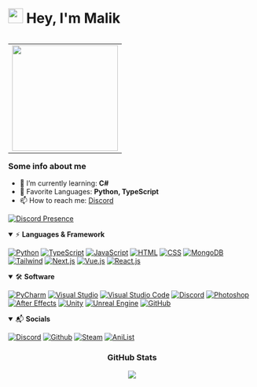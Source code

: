 # <img src="https://raw.githubusercontent.com/aemmadi/aemmadi/master/wave.gif" width="30px"> Hey, I'm Malik

<table align="right">
  <tr>
    <td style="padding=0;">
      <img src="https://media3.giphy.com/media/cPZdap8PGhSvABr6xW/giphy.gif?cid=790b7611fa9ad3391a904a25beec6d374ce96cfb0885eae0&rid=giphy.gif&ct=g" width="auto" height="215">
        </td>
      </tr>
  </table>

### Some info about me

- 🌱 I’m currently learning: **C#**
- 💞️ Favorite Languages: **Python, TypeScript**
- 📫 How to reach me: [Discord](https://discord.com/users/734176332308676638)

[![Discord Presence](https://lanyard-profile-readme.vercel.app/api/734176332308676638)](https://discord.com/users/734176332308676638)
<!-- Languages -->

<details open>
<summary>⚡ <b>Languages & Framework</b></summary>
<p>

  [![Python](https://img.shields.io/badge/Python-3776AB?style=for-the-badge&logo=python&logoColor=white)](https://www.python.org/)
  [![TypeScript](https://img.shields.io/badge/TypeScript-007acc?style=for-the-badge&logo=typescript&logoColor=white)](https://www.typescriptlang.org/)
  [![JavaScript](https://img.shields.io/badge/JavaScript-D8C31A?style=for-the-badge&logo=javascript&logoColor=white)](https://www.javascript.com/)
  [![HTML](https://img.shields.io/badge/HTML-E34F26?style=for-the-badge&logo=html5&logoColor=white)](https://www.w3schools.com/html/)
  [![CSS](https://img.shields.io/badge/CSS-1572B6?style=for-the-badge&logo=css3&logoColor=white)](https://www.w3schools.com/Css/)
  [![MongoDB](https://img.shields.io/badge/MongoDB/PostgreSQL-22e272?style=for-the-badge&logo=MongoDB&logoColor=white)](https://www.mongodb.com/)
  [![Tailwind](https://img.shields.io/badge/Tailwind-4dc0b5?style=for-the-badge&logo=tailwindcss&logoColor=white)](https://tailwindcss.com/)
  [![Next.js](https://img.shields.io/badge/Next.js-181717?style=for-the-badge&logo=next.js&logoColor=white)](https://nextjs.org/)
  [![Vue.js](https://img.shields.io/badge/Vue.js-42b883?style=for-the-badge&logo=vue.js&logoColor=white)](https://vuejs.org/)
  [![React.js](https://img.shields.io/badge/React.js-42b883?style=for-the-badge&logo=React&logoColor=61DBFB)](https://vuejs.org/)
  
</p>
</details>
<!-- Software -->
<details open>
<summary>🛠 <b>Software</b></summary>
<p>

  [![PyCharm](https://img.shields.io/badge/PyCharm-017f40?style=for-the-badge&logo=PyCharm&logoColor=white)](https://www.jetbrains.com/pycharm/)
  [![Visual Studio](https://img.shields.io/badge/Visual%20Studio-8A2BE2?style=for-the-badge&logo=Visual%20Studio&logoColor=white)](https://code.visualstudio.com/)
  [![Visual Studio Code](https://img.shields.io/badge/Visual%20Studio%20Code-00599C?style=for-the-badge&logo=Visual%20Studio%20Code&logoColor=white)](https://visualstudio.microsoft.com/de/)
  [![Discord](https://img.shields.io/badge/Discord-ffff99?style=for-the-badge&logo=Discord&logoColor=yellow)](https://canary.discord.com/)
  [![Photoshop](https://img.shields.io/badge/Photoshop-31A8FF?style=for-the-badge&logo=Adobe%20Photoshop&logoColor=white)](https://www.adobe.com/de/products/photoshop.html)
  [![After Effects](https://img.shields.io/badge/After%20Effects-780196?style=for-the-badge&logo=Adobe%20After%20Effects&logoColor=white)](https://www.adobe.com/de/products/aftereffects.html)
  [![Unity](https://img.shields.io/badge/Unity-181717?style=for-the-badge&logo=Unity&logoColor=white)](https://unity.com/de)
  [![Unreal Engine](https://img.shields.io/badge/Unreal%20Engine-181717?style=for-the-badge&logo=Unreal%20Engine&logoColor=white)](https://www.unrealengine.com/en-US/)
  [![GitHub](https://img.shields.io/badge/GitHub-181717?style=for-the-badge&logo=GitHub&logoColor=white)](https://github.com/)

</p>
</details>

<!-- Socials -->

<details open>
<summary>📬 <b>Socials</b></summary>
<p>

  [![Discord](https://img.shields.io/badge/Discord-7289DA?logo=discord&logoColor=ffffff&style=for-the-badge)](https://discord.com/users/734176332308676638)
  [![Github](https://img.shields.io/badge/GitHub-181717?logo=github&logoColor=ffffff&style=for-the-badge)](https://github.com/Maaaalik)
  [![Steam](https://img.shields.io/badge/Steam-1b2838?logo=steam&logoColor=ffffff&style=for-the-badge)](https://steamcommunity.com/id/Obiiiito/)
  [![AniList](https://img.shields.io/badge/AniList-0a1521?logo=anilist&logoColor=ffffff&style=for-the-badge)](https://anilist.co/user/Maaaalik/)


</p>
</details>

 <div align="center"> 
  <!-- GitHub Stats -->

  ### GitHub Stats

  <div align="center">
      <tr>
        <td align="center" style="padding=0;width=50%;">
          <a target="_blank" href="https://activity-graph.herokuapp.com/graph?username=Maaaalik&bg_color=0D1117&color=7E3ACE&line=7E3ACE&point=FFFFFF&hide_border=true"><img src="https://activity-graph.herokuapp.com/graph?username=Maaaalik&bg_color=0D1117&color=7E3ACE&line=7E3ACE&point=FFFFFF&hide_border=true" /></a>
        </td>
      </tr>
  

